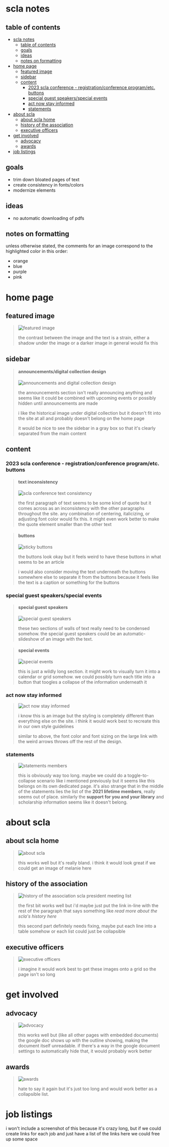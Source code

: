 # scla notes
## table of contents
- [scla notes](#scla-notes)
	- [table of contents](#table-of-contents)
	- [goals](#goals)
	- [ideas](#ideas)
	- [notes on formatting](#notes-on-formatting)
- [home page](#home-page)
	- [featured image](#featured-image)
	- [sidebar](#sidebar)
	- [content](#content)
		- [2023 scla conference - registration/conference program/etc. buttons](#2023-scla-conference---registrationconference-programetc-buttons)
		- [special guest speakers/special events](#special-guest-speakersspecial-events)
		- [act now stay informed](#act-now-stay-informed)
		- [statements](#statements)
- [about scla](#about-scla)
	- [about scla home](#about-scla-home)
	- [history of the association](#history-of-the-association)
	- [executive officers](#executive-officers)
- [get involved](#get-involved)
	- [advocacy](#advocacy)
	- [awards](#awards)
- [job listings](#job-listings)

## goals
- trim down bloated pages of text
- create consistency in fonts/colors
- modernize elements

## ideas
- no automatic downloading of pdfs

## notes on formatting
unless otherwise stated, the comments for an image correspond to the highlighted color in this order: 
- orange
- blue
- purple
- pink

# home page
## featured image
> ![featured image](https://github.com/cwrightlibrary/scla/blob/main/assets/website_notes/fig_/_home/_content/_featured_image.png?raw=true)
> 
> the contrast between the image and the text is a strain, either a shadow under the image or a darker image in general would fix this

## sidebar
> #### announcements/digital collection design
> ![announcements and digital collection design](https://github.com/cwrightlibrary/scla/blob/main/assets/website_notes/fig_/_home/_sidebar/_announcements_digital_collection_design.png?raw=true)
> 
> the announcements section isn't really announcing anything and seems like it could be combined with upcoming events or possibly hidden until announcements are made
> 
> i like the historical image under digital collection but it doesn't fit into the site at all and probably doesn't belong on the home page
> 
> it would be nice to see the sidebar in a gray box so that it's clearly separated from the main content

## content
### 2023 scla conference - registration/conference program/etc. buttons
> #### text inconsistency
> ![scla conference text consistency](https://github.com/cwrightlibrary/scla/blob/main/assets/website_notes/fig_/_home/_content/_scla_conference_text_consistency.png?raw=true)
> 
> the first paragraph of text seems to be some kind of quote but it comes across as an inconsistency with the other paragraphs throughout the site. any combination of centering, italicizing, or adjusting font color would fix this. it might even work better to make the quote element smaller than the other text

> #### buttons
> ![sticky buttons](https://github.com/cwrightlibrary/scla/blob/main/assets/website_notes/fig_/_home/_content/_sticky_buttons_text.png?raw=true)
> 
> the buttons look okay but it feels weird to have these buttons in what seems to be an article
> 
> i would also consider moving the text underneath the buttons somewhere else to separate it from the buttons because it feels like the text is a caption or something for the buttons

### special guest speakers/special events
> #### special guest speakers
> ![special guest speakers](https://github.com/cwrightlibrary/scla/blob/main/assets/website_notes/fig_/_home/_content/_special_guest_speakers.png?raw=true)
> 
> these two sections of walls of text really need to be condensed somehow. the special guest speakers could be an automatic-slideshow of an image with the text.

> #### special events
> ![special events](https://github.com/cwrightlibrary/scla/blob/main/assets/website_notes/fig_/_home/_content/_special_events.png?raw=true)
> 
> this is just a wildly long section. it might work to visually turn it into a calendar or grid somehow. we could possibly turn each title into a button that toogles a collapse of the information underneath it

###  act now stay informed
> ![act now stay informed](https://github.com/cwrightlibrary/scla/blob/main/assets/website_notes/fig_/_home/_content/_act_now_stay_informed.png?raw=true)
> 
> i know this is an image but the styling is completely different than everything else on the site. i think it would work best to recreate this in our own style guidelines
> 
> similar to above, the font color and font sizing on the large link with the weird arrows throws off the rest of the design.

### statements
> ![statements members](https://github.com/cwrightlibrary/scla/blob/main/assets/website_notes/fig_/_home/_content/_statements_members_scholarships.png?raw=true)
> 
> this is obviously way too long. maybe we could do a toggle-to-collapse scenario like i mentioned previously but it seems like this belongs on its own dedicated page. it's also strange that in the middle of the statements lies the list of the **2021 lifetime members**, really seems out of place. similarly the **support for you and your library** and scholarship information seems like it doesn't belong.

# about scla
## about scla home
> ![about scla](https://github.com/cwrightlibrary/scla/blob/main/assets/website_notes/fig_/_about/_about_scla.PNG?raw=true)
> 
> this works well but it's really bland. i think it would look great if we could get an image of melanie here

## history of the association
> ![history of the association scla president meeting list](https://github.com/cwrightlibrary/scla/blob/main/assets/website_notes/fig_/_about/_history_of_the_association_scla_president_meeting_list.png?raw=true)
> 
> the first bit works well but i'd maybe just put the link in-line with the rest of the paragraph that says something like *read more about the scla's history here*
> 
> this second part definitely needs fixing, maybe put each line into a table somehow or each list could just be collapsible

## executive officers
> ![executive officers](https://github.com/cwrightlibrary/scla/blob/main/assets/website_notes/fig_/_about/_executive_officers.png?raw=true)
>
> i imagine it would work best to get these images onto a grid so the page isn't so long

# get involved
## advocacy
> ![advocacy](https://github.com/cwrightlibrary/scla/blob/main/assets/website_notes/fig_/_get_involved/_advocacy.PNG?raw=true)
>
> this works well but (like all other pages with embedded documents) the google doc shows up with the outline showing, making the document itself unreadable. if there's a way in the google document settings to automatically hide that, it would probably work better

## awards
> ![awards](https://github.com/cwrightlibrary/scla/blob/main/assets/website_notes/fig_/_get_involved/_awards.png?raw=true)
>
> hate to say it again but it's just too long and would work better as a collapsible list.

# job listings
i won't include a screenshot of this because it's crazy long, but if we could create links for each job and just have a list of the links here we could free up some space
